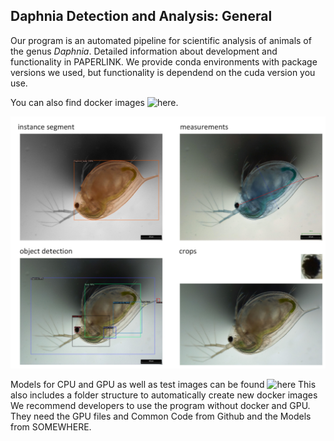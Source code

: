 ## Daphnia Detection and Analysis: General

Our program is an automated pipeline for scientific analysis of animals of the genus *Daphnia*. Detailed information about development and functionality in PAPERLINK.
We provide conda environments with package versions we used, but functionality is dependend on the cuda version you use.

You can also find docker images ![here](https://hub.docker.com/repository/docker/fipsik/fullimage/general).

![image](https://github.com/Fipsii/DaphniaDetector/blob/main/Zeichnung4.png?raw=true)

Models for CPU and GPU as well as test images can be found ![here](A_Link) This also includes a folder structure to automatically create new docker images
We recommend developers to use the program without docker and GPU. They need the GPU files and Common Code from Github and the Models from SOMEWHERE.


